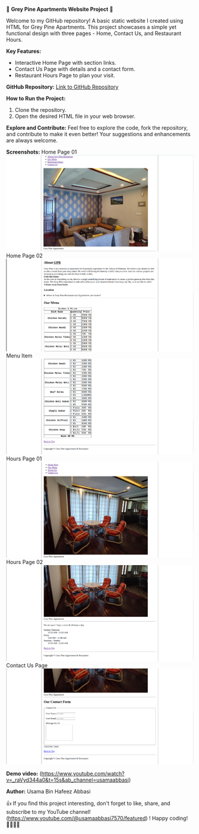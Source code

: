 🌲 **Grey Pine Apartments Website Project** 🌲

Welcome to my GitHub repository! A basic static website I created using HTML for Grey Pine Apartments. This project showcases a simple yet functional design with three pages - Home, Contact Us, and Restaurant Hours.

**Key Features:**
- Interactive Home Page with section links.
- Contact Us Page with details and a contact form.
- Restaurant Hours Page to plan your visit.

**GitHub Repository:**
[Link to GitHub Repository](https://github.com/usamaabbasi135/Grey_Pine_Restaurant)

**How to Run the Project:**
1. Clone the repository.
2. Open the desired HTML file in your web browser.

**Explore and Contribute:**
Feel free to explore the code, fork the repository, and contribute to make it even better! Your suggestions and enhancements are always welcome.

**Screenshots:**
Home Page 01
![Home Page](https://github.com/usamaabbasi135/Grey_Pine_Restaurant/blob/33df00c2c0e958fc32904b2582cef75a5c7444b1/screenshots/Grey-Pine-01.png)
Home Page 02
![Home Page 02](https://github.com/usamaabbasi135/Grey_Pine_Restaurant/blob/33df00c2c0e958fc32904b2582cef75a5c7444b1/screenshots/Grey-Pine-02.png)
Menu Item
![Menu](https://github.com/usamaabbasi135/Grey_Pine_Restaurant/blob/33df00c2c0e958fc32904b2582cef75a5c7444b1/screenshots/Grey-Pine-03.png)
Hours Page 01
![Restaurant Hours Page](https://github.com/usamaabbasi135/Grey_Pine_Restaurant/blob/33df00c2c0e958fc32904b2582cef75a5c7444b1/screenshots/Grey-Pine-04.png)
Hours Page 02
![Restaurant Hours Page 02](https://github.com/usamaabbasi135/Grey_Pine_Restaurant/blob/33df00c2c0e958fc32904b2582cef75a5c7444b1/screenshots/Grey-Pine-05.png)
Contact Us Page
![Contact Us Page](https://github.com/usamaabbasi135/Grey_Pine_Restaurant/blob/33df00c2c0e958fc32904b2582cef75a5c7444b1/screenshots/Grey-Pine-06.png)



**Demo video:**
(https://www.youtube.com/watch?v=_raVyd344a0&t=15s&ab_channel=usamaabbasi)

**Author:**
Usama Bin Hafeez Abbasi

👍 If you find this project interesting, don't forget to like, share, and subscribe to my YouTube channel! 
                         (https://www.youtube.com/@usamaabbasi7570/featured)
! Happy coding! 👩‍💻👨‍💻
